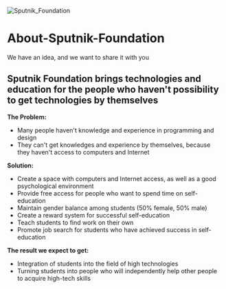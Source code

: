 ![Sputnik_Foundation](https://user-images.githubusercontent.com/38581319/125031327-c62fd980-e08c-11eb-99a9-5b4476dac14d.png)

# About-Sputnik-Foundation
We have an idea, and we want to share it with you

## Sputnik Foundation brings technologies and education for the people who haven't possibility to get technologies by themselves

**The Problem:** <br />
- Many people haven't knowledge and experience in programming and design
- They can't get knowledges and experience by themselves, because they haven't access to computers and Internet

**Solution:** <br />
- Create a space with computers and Internet access, as well as a good psychological environment
- Provide free access for people who want to spend time on self-education
- Maintain gender balance among students (50% female, 50% male)
- Create a reward system for successful self-education
- Teach students to find work on their own
- Promote job search for students who have achieved success in self-education

**The result we expect to get:** <br />
- Integration of students into the field of high technologies
- Turning students into people who will independently help other people to acquire high-tech skills
